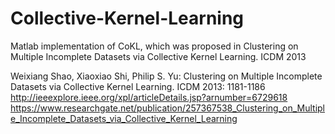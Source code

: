 # Collective-Kernel-Learning
Matlab implementation of CoKL, which was proposed in Clustering on Multiple Incomplete Datasets via Collective Kernel Learning. ICDM 2013

Weixiang Shao, Xiaoxiao Shi, Philip S. Yu:
Clustering on Multiple Incomplete Datasets via Collective Kernel Learning. ICDM 2013: 1181-1186
http://ieeexplore.ieee.org/xpl/articleDetails.jsp?arnumber=6729618
https://www.researchgate.net/publication/257367538_Clustering_on_Multiple_Incomplete_Datasets_via_Collective_Kernel_Learning

